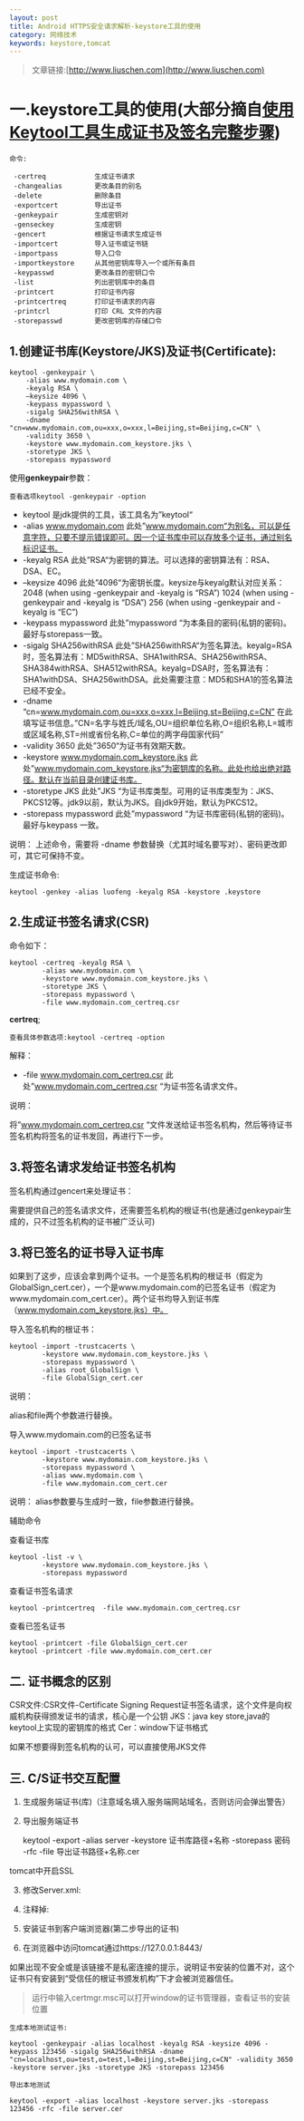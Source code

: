 ```yaml
---
layout: post
title: Android HTTPS安全请求解析-keystore工具的使用
category: 网络技术
keywords: keystore,tomcat
---
```


>文章链接:[http://www.liuschen.com](http://www.liuschen.com)

# 一.keystore工具的使用(大部分摘自[使用Keytool工具生成证书及签名完整步骤](https://blog.csdn.net/sayyy/article/details/78351512))

	命令:

	 -certreq            生成证书请求
	 -changealias        更改条目的别名
	 -delete             删除条目
	 -exportcert         导出证书
	 -genkeypair         生成密钥对
	 -genseckey          生成密钥
	 -gencert            根据证书请求生成证书
	 -importcert         导入证书或证书链
	 -importpass         导入口令
	 -importkeystore     从其他密钥库导入一个或所有条目
	 -keypasswd          更改条目的密钥口令
	 -list               列出密钥库中的条目
	 -printcert          打印证书内容
	 -printcertreq       打印证书请求的内容
	 -printcrl           打印 CRL 文件的内容
	 -storepasswd        更改密钥库的存储口令

## 1.创建证书库(Keystore/JKS)及证书(Certificate):

	keytool -genkeypair \
        -alias www.mydomain.com \
        -keyalg RSA \
        –keysize 4096 \
        -keypass mypassword \
        -sigalg SHA256withRSA \
        -dname "cn=www.mydomain.com,ou=xxx,o=xxx,l=Beijing,st=Beijing,c=CN" \ 
        -validity 3650 \
        -keystore www.mydomain.com_keystore.jks \
        -storetype JKS \
        -storepass mypassword

使用**genkeypair**参数：

	查看选项keytool -genkeypair -option


* keytool 是jdk提供的工具，该工具名为”keytool“
* -alias www.mydomain.com 此处”www.mydomain.com“为别名，可以是任意字符，只要不提示错误即可。因一个证书库中可以存放多个证书，通过别名标识证书。
* -keyalg RSA 此处”RSA“为密钥的算法。可以选择的密钥算法有：RSA、DSA、EC。
* –keysize 4096 此处”4096“为密钥长度。keysize与keyalg默认对应关系： 
2048 (when using -genkeypair and -keyalg is “RSA”) 
1024 (when using -genkeypair and -keyalg is “DSA”) 
256 (when using -genkeypair and -keyalg is “EC”)
* -keypass mypassword 此处”mypassword “为本条目的密码(私钥的密码)。最好与storepass一致。
* -sigalg SHA256withRSA 此处”SHA256withRSA“为签名算法。keyalg=RSA时，签名算法有：MD5withRSA、SHA1withRSA、SHA256withRSA、SHA384withRSA、SHA512withRSA。keyalg=DSA时，签名算法有：SHA1withDSA、SHA256withDSA。此处需要注意：MD5和SHA1的签名算法已经不安全。
* -dname “cn=www.mydomain.com,ou=xxx,o=xxx,l=Beijing,st=Beijing,c=CN” 在此填写证书信息。”CN=名字与姓氏/域名,OU=组织单位名称,O=组织名称,L=城市或区域名称,ST=州或省份名称,C=单位的两字母国家代码”
* -validity 3650 此处”3650“为证书有效期天数。
* -keystore www.mydomain.com_keystore.jks 此处”www.mydomain.com_keystore.jks“为密钥库的名称。此处也给出绝对路径。默认在当前目录创建证书库。
* -storetype JKS 此处”JKS “为证书库类型。可用的证书库类型为：JKS、PKCS12等。jdk9以前，默认为JKS。自jdk9开始，默认为PKCS12。
* -storepass mypassword 此处”mypassword “为证书库密码(私钥的密码)。最好与keypass 一致。

说明： 
上述命令，需要将 -dname 参数替换（尤其时域名要写对）、密码更改即可，其它可保持不变。


生成证书命令:

	keytool -genkey -alias luofeng -keyalg RSA -keystore .keystore


## 2.生成证书签名请求(CSR)

命令如下：

	keytool -certreq -keyalg RSA \
	        -alias www.mydomain.com \
	        -keystore www.mydomain.com_keystore.jks \
	        -storetype JKS \
	        -storepass mypassword \
	        -file www.mydomain.com_certreq.csr

**certreq**;

	查看具体参数选项:keytool -certreq -option

解释： 

* -file www.mydomain.com_certreq.csr 此处”www.mydomain.com_certreq.csr “为证书签名请求文件。

说明： 

将”www.mydomain.com_certreq.csr “文件发送给证书签名机构，然后等待证书签名机构将签名的证书发回，再进行下一步。

## 3.将签名请求发给证书签名机构

签名机构通过gencert来处理证书：

需要提供自己的签名请求文件，还需要签名机构的根证书(也是通过genkeypair生成的，只不过签名机构的证书被广泛认可)

## 3.将已签名的证书导入证书库

如果到了这步，应该会拿到两个证书。一个是签名机构的根证书（假定为GlobalSign_cert.cer），一个是www.mydomain.com的已签名证书（假定为www.mydomain.com_cert.cer）。两个证书均导入到证书库（www.mydomain.com_keystore.jks）中。

导入签名机构的根证书：

	keytool -import -trustcacerts \
	        -keystore www.mydomain.com_keystore.jks \
	        -storepass mypassword \
	        -alias root_GlobalSign \
	        -file GlobalSign_cert.cer

说明： 

alias和file两个参数进行替换。

导入www.mydomain.com的已签名证书

	keytool -import -trustcacerts \
	        -keystore www.mydomain.com_keystore.jks \
	        -storepass mypassword \
	        -alias www.mydomain.com \
	        -file www.mydomain.com_cert.cer
说明： 
alias参数要与生成时一致，file参数进行替换。

辅助命令

查看证书库

	keytool -list -v \
	        -keystore www.mydomain.com_keystore.jks \
	        -storepass mypassword

查看证书签名请求

	keytool -printcertreq  -file www.mydomain.com_certreq.csr

查看已签名证书

	keytool -printcert -file GlobalSign_cert.cer
	keytool -printcert -file www.mydomain.com_cert.cer

## 二. 证书概念的区别

CSR文件:CSR文件-Certificate Signing Request证书签名请求，这个文件是向权威机构获得颁发证书的请求，核心是一个公钥
JKS：java key store,java的keytool上实现的密钥库的格式
Cer：window下证书格式

如果不想要得到签名机构的认可，可以直接使用JKS文件

## 三. C/S证书交互配置


1. 生成服务端证书(库)（注意域名填入服务端网站域名，否则访问会弹出警告）

2. 导出服务端证书

	keytool -export -alias server -keystore 证书库路径+名称 -storepass 密码 -rfc -file 导出证书路径+名称.cer

tomcat中开启SSL

3. 修改Server.xml:

	<Connector port="8443" protocol="org.apache.coyote.http11.Http11Protocol"
               maxThreads="150" SSLEnabled="true" scheme="https" secure="true"
               clientAuth="false" sslProtocol="TLS" 
	keystoreFile="C:/Users/luofe/Desktop/keystore/server.jks" keystorePass="123456"/>

4. 注释掉:

	<!--<Listener className="org.apache.catalina.core.AprLifecycleListener" SSLEngine="on" />-->

5. 安装证书到客户端浏览器(第二步导出的证书)

6. 在浏览器中访问tomcat通过https://127.0.0.1:8443/

如果出现不安全或是该链接不是私密连接的提示，说明证书安装的位置不对，这个证书只有安装到“受信任的根证书颁发机构”下才会被浏览器信任。

>运行中输入certmgr.msc可以打开window的证书管理器，查看证书的安装位置

	生成本地测试证书:

	keytool -genkeypair -alias localhost -keyalg RSA -keysize 4096 -keypass 123456 -sigalg SHA256withRSA -dname "cn=localhost,ou=test,o=test,l=Beijing,st=Beijing,c=CN" -validity 3650 -keystore server.jks -storetype JKS -storepass 123456
	
	导出本地测试
	
	keytool -export -alias localhost -keystore server.jks -storepass 123456 -rfc -file server.cer




